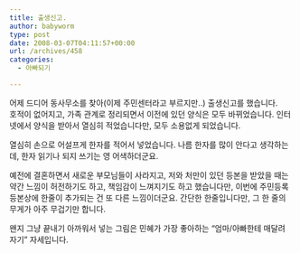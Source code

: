 ```yaml
---
title: 출생신고.
author: babyworm
type: post
date: 2008-03-07T04:11:57+00:00
url: /archives/458
categories:
  - 아빠되기

---
```

어제 드디어 동사무소를 찾아(이제 주민센터라고 부르지만..) 출생신고를 했습니다.  
호적이 없어지고, 가족 관계로 정리되면서 이전에 있던 양식은 모두 바뀌었습니다. 인터넷에서 양식을 받아서 열심히 적었습니다만, 모두 소용없게 되었습니다.

열심히 손으로 어설프게 한자를 적어서 넣었습니다. 나름 한자를 많이 안다고 생각하는데, 한자 읽기나 되지 쓰기는 영 어색하더군요.

예전에 결혼하면서 새로운 부모님들이 사라지고, 저와 처만이 있던 등본을 받았을 때는 약간 느낌이 허전하기도 하고, 책임감이 느껴지기도 하고 했습니다만, 이번에 주민등록 등본상에 한줄이 추가되는 건 또 다른 느낌이더군요. 간단한 한줄입니다만, 그 한 줄의 무게가 아주 무겁기만 합니다.

왠지 그냥 끝내기 아까워서 넣는 그림은 민혜가 가장 좋아하는 &#8220;엄마/아빠한테 매달려 자기&#8221; 자세입니다.